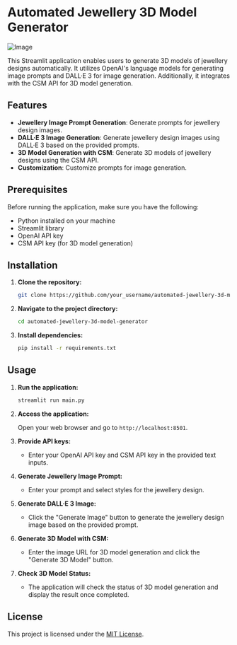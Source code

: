 # Automated Jewellery 3D Model Generator

![Image]([image_url](https://github.com/rizwaniscoder/3d-Jewellery-designs-with-ai/blob/main/presentation%20generator%201.png))

This Streamlit application enables users to generate 3D models of jewellery designs automatically. It utilizes OpenAI's language models for generating image prompts and DALL·E 3 for image generation. Additionally, it integrates with the CSM API for 3D model generation.

## Features

- **Jewellery Image Prompt Generation**: Generate prompts for jewellery design images.
- **DALL·E 3 Image Generation**: Generate jewellery design images using DALL·E 3 based on the provided prompts.
- **3D Model Generation with CSM**: Generate 3D models of jewellery designs using the CSM API.
- **Customization**: Customize prompts for image generation.

## Prerequisites

Before running the application, make sure you have the following:

- Python installed on your machine
- Streamlit library
- OpenAI API key
- CSM API key (for 3D model generation)

## Installation

1. **Clone the repository:**

    ```bash
    git clone https://github.com/your_username/automated-jewellery-3d-model-generator.git
    ```

2. **Navigate to the project directory:**

    ```bash
    cd automated-jewellery-3d-model-generator
    ```

3. **Install dependencies:**

    ```bash
    pip install -r requirements.txt
    ```

## Usage

1. **Run the application:**

    ```bash
    streamlit run main.py
    ```

2. **Access the application:**

    Open your web browser and go to `http://localhost:8501`.

3. **Provide API keys:**

    - Enter your OpenAI API key and CSM API key in the provided text inputs.

4. **Generate Jewellery Image Prompt:**

    - Enter your prompt and select styles for the jewellery design.

5. **Generate DALL·E 3 Image:**

    - Click the "Generate Image" button to generate the jewellery design image based on the provided prompt.

6. **Generate 3D Model with CSM:**

    - Enter the image URL for 3D model generation and click the "Generate 3D Model" button.

7. **Check 3D Model Status:**

    - The application will check the status of 3D model generation and display the result once completed.

## License

This project is licensed under the [MIT License](LICENSE).
